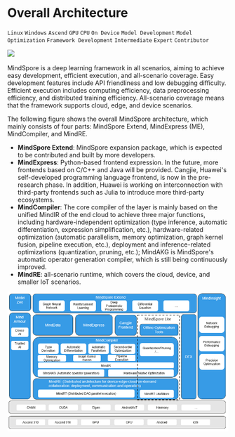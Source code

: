 # Overall Architecture

`Linux` `Windows` `Ascend` `GPU` `CPU` `On Device` `Model Development` `Model Optimization` `Framework Development` `Intermediate` `Expert` `Contributor`

<a href="https://gitee.com/mindspore/docs/blob/r1.3/docs/mindspore/note/source_en/design/architecture.md" target="_blank"><img src="https://gitee.com/mindspore/docs/raw/r1.3/resource/_static/logo_source.png"></a>

MindSpore is a deep learning framework in all scenarios, aiming to achieve easy development, efficient execution, and all-scenario coverage. Easy development features include API friendliness and low debugging difficulty. Efficient execution includes computing efficiency, data preprocessing efficiency, and distributed training efficiency. All-scenario coverage means that the framework supports cloud, edge, and device scenarios.

The following figure shows the overall MindSpore architecture, which mainly consists of four parts: MindSpore Extend, MindExpress (ME), MindCompiler, and MindRE.

- **MindSpore Extend**: MindSpore expansion package, which is expected to be contributed and built by more developers.
- **MindExpress**: Python-based frontend expression. In the future, more frontends based on C/C++ and Java will be provided. Cangjie, Huawei's self-developed programming language frontend, is now in the pre-research phase. In addition, Huawei is working on interconnection with third-party frontends such as Julia to introduce more third-party ecosystems.
- **MindCompiler**: The core compiler of the layer is mainly based on the unified MindIR of the end cloud to achieve three major functions, including hardware-independent optimization (type inference, automatic differentiation, expression simplification, etc.), hardware-related optimization (automatic parallelism, memory optimization, graph kernel fusion, pipeline execution, etc.), deployment and inference-related optimizations (quantization, pruning, etc.); MindAKG is MindSpore's automatic operator generation compiler, which is still being continuously improved.
- **MindRE**: all-scenario runtime, which covers the cloud, device, and smaller IoT scenarios.

![MindSpore](images/architecture.png)